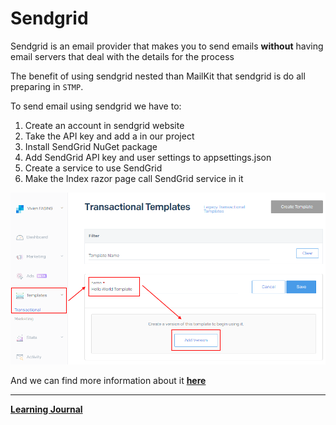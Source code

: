 # Sendgrid
Sendgrid is an email provider that makes you to send emails **without** having email servers that deal with the details for the process


The benefit of using sendgrid nested than MailKit that sendgrid is do all preparing in `STMP`.

To send email using sendgrid we have to:
1. Create an account in sendgrid website
2.  Take the API key and add a in our project
3.  Install SendGrid NuGet package
4.  Add SendGrid API key and user settings to appsettings.json 
5.  Create a service to use SendGrid
6.  Make the Index razor page  call SendGrid service in it 

![img](./Sendgrid1.png)


And we can find more information about it **[here](https://sendgrid.com/resource/setting-up-your-email-infrastructure-with-twilio-sendgrid/)**

 ----------------------
**[Learning Journal](./LearningJournal.md)**
